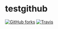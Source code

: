 # testgithub
[![GitHub forks](https://img.shields.io/github/forks/badges/shields.svg?style=social&label=Fork)]()
[![Travis](https://img.shields.io/travis/whitemuu/whitemuu.github.io.svg)]()
